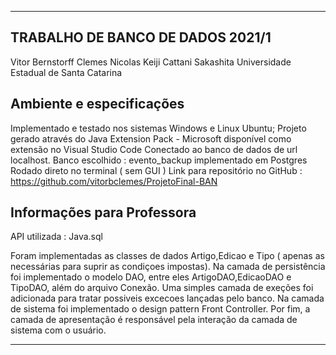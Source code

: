 ----------------------------------------------------------------------------------------------------------------------------------------
## TRABALHO DE BANCO DE DADOS 2021/1

Vitor Bernstorff Clemes
Nicolas Keiji Cattani Sakashita
Universidade Estadual de Santa Catarina

## Ambiente e especificações

Implementado e testado nos sistemas Windows e Linux Ubuntu;
Projeto gerado através do Java Extension Pack - Microsoft disponível como extensão no Visual Studio Code
Conectado ao banco de dados de url localhost.
Banco escolhido : evento_backup implementado em Postgres
Rodado direto no terminal ( sem GUI )
Link para repositório no GitHub : https://github.com/vitorbclemes/ProjetoFinal-BAN

## Informações para Professora

API utilizada : Java.sql

Foram implementadas as classes de dados Artigo,Edicao e Tipo ( apenas as necessárias para suprir as condiçoes impostas). Na camada de persistência foi implementado o modelo DAO, entre eles ArtigoDAO,EdicaoDAO e TipoDAO, além do arquivo Conexão. Uma simples camada de exeções foi adicionada para tratar possiveis excecoes lançadas pelo banco. Na camada de sistema foi implementado o design pattern Front Controller. Por fim, a camada de apresentação é responsável pela interação da camada de sistema com o usuário.

----------------------------------------------------------------------------------------------------------------------------------------